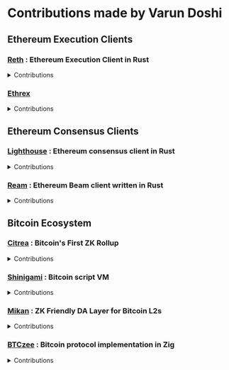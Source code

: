 # Contributions made by Varun Doshi

## Ethereum Execution Clients
### [Reth](https://github.com/paradigmxyz/reth) : Ethereum Execution Client in Rust

<details>

<summary>Contributions</summary>

- [17179](https://github.com/paradigmxyz/reth/pull/17179) : Add v5 flashbots relay block validation for Fusaka
- [16818](https://github.com/paradigmxyz/reth/pull/16818) : Punish malicious peers
- [15683](https://github.com/paradigmxyz/reth/pull/15683) : Use L2 timestamps for mapped L1
- [15233](https://github.com/paradigmxyz/reth/pull/15233) : Add opstack specific display_hardforks implementation
- [15132](https://github.com/paradigmxyz/reth/pull/15132) : Use configured max_new_pending_txs_notifications channel for channel size
- [14333](https://github.com/paradigmxyz/reth/pull/14333) : Return root result without blocking due to sparse trie Drop
- [14273](https://github.com/paradigmxyz/reth/pull/14273) : Add cli arg for pool lifetime
- [11501](https://github.com/paradigmxyz/reth/pull/11501) : RPC replace function created 
- [11491](https://github.com/paradigmxyz/reth/pull/11491) : Reset pruned numbers on stage drop
- [11469](https://github.com/paradigmxyz/reth/pull/11469) : Cleaned up prepare_call_env()
- [11435](https://github.com/paradigmxyz/reth/pull/11435) : Reorder all serde_bincode_compat module definitions


</details>


### [Ethrex](https://github.com/lambdaclass/ethrex)

<details>

<summary>Contributions</summary>

- [2125](https://github.com/lambdaclass/ethrex/pull/2125) : Added validation before removedb
- [1762](https://github.com/lambdaclass/ethrex/pull/1762) : Replace specId with Fork

</details>


## Ethereum Consensus Clients
### [Lighthouse](https://github.com/sigp/lighthouse) : Ethereum consensus client in Rust

<details>

<summary>Contributions</summary>

- [7279](https://github.com/sigp/lighthouse/pull/7279) : Update mainnet bootnodes
- [7253](https://github.com/sigp/lighthouse/pull/7253) : Better error for light_client/bootstrap endpoint
- [7222](https://github.com/sigp/lighthouse/pull/7222) : Add more bootnodes for Hoodi and Sepolia  
- [7160](https://github.com/sigp/lighthouse/pull/7160) : Update hoodi config to use new fields 
- [7134](https://github.com/sigp/lighthouse/pull/7134) : Refactor BlockProposerContents


</details>

### [Ream](https://github.com/ReamLabs/ream) : Ethereum Beam client written in Rust

<details>

<summary>Contributions</summary>

- [618](https://github.com/ReamLabs/ream/pull/618) : Forward and validate gossipsub beacon block
- [584](https://github.com/ReamLabs/ream/pull/584) : Implement builder specifications
- [458](https://github.com/ReamLabs/ream/pull/458) : Weak Subjectivity Check
- [371](https://github.com/ReamLabs/ream/pull/371) : Implement Checkpoint Sync 
- [31](https://github.com/ReamLabs/ream/pull/31) : Implement Fork Choice functions
- More [PRs](https://github.com/ReamLabs/ream/pulls?page=1&q=is%3Apr+author%3Avarun-doshi)


</details>

## Bitcoin Ecosystem

### [Citrea](https://github.com/chainwayxyz/citrea) : Bitcoin's First ZK Rollup

<details>

<summary>Contributions</summary>

- [2572](https://github.com/chainwayxyz/citrea/pull/2572) : Remove CommitmentMerkleRoots table from Ledger DB
- [2549](https://github.com/chainwayxyz/citrea/pull/2549) : Table warn and move height function
- [2517](https://github.com/chainwayxyz/citrea/pull/2517) : Remove sequencer_pub_key from HookL2BlockInfo 
- [2405](https://github.com/chainwayxyz/citrea/pull/2405) : Return error for no bytecode

</details>

### [Shinigami](https://github.com/starkware-bitcoin/shinigami) : Bitcoin script VM

<details>

<summary>Contributions</summary>

- [287](https://github.com/starkware-bitcoin/shinigami/pull/287) : Fix P2SH failing tests
- [268](https://github.com/starkware-bitcoin/shinigami/pull/268) : Implement P2SH Transaction Type
- [79](https://github.com/starkware-bitcoin/shinigami/pull/79) : Implement OP_SWAP & OP_2SWAP opcodes

</details>

### [Mikan](https://github.com/starkware-bitcoin/mikan) : ZK Friendly DA Layer for Bitcoin L2s

<details>

<summary>Contributions</summary>

- [34](https://github.com/starkware-bitcoin/mikan/pull/34) : Add block table + serialization
- [31](https://github.com/starkware-bitcoin/mikan/pull/31) : Update Block structure
- [26](https://github.com/starkware-bitcoin/mikan/pull/26) : Implement Block structure
- [25](https://github.com/starkware-bitcoin/mikan/pull/25) : Fix toolchain extension

</details>

### [BTCzee](https://github.com/zig-bitcoin/btczee) : Bitcoin protocol implementation in Zig

<details>

<summary>Contributions</summary>

- [113](https://github.com/zig-bitcoin/btczee/pull/113) : Implement ScriptBuilder
- [34](https://github.com/zig-bitcoin/btczee/pull/34) : Implement more Opcodes
- [25](https://github.com/zig-bitcoin/btczee/pull/25) : Implement Opcodes

</details>

